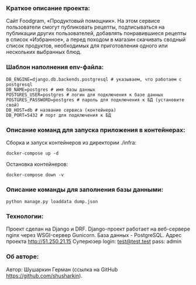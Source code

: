 
### Краткое описание проекта:

Cайт Foodgram, «Продуктовый помощник».
На этом сервисе пользователи смогут публиковать рецепты, подписываться на публикации других пользователей, добавлять понравившиеся рецепты в список «Избранное», а перед походом в магазин скачивать сводный список продуктов, необходимых для приготовления одного или нескольких выбранных блюд.

### Шаблон наполнения env-файла:

```
DB_ENGINE=django.db.backends.postgresql # указываем, что работаем с postgresql
DB_NAME=postgres # имя базы данных
POSTGRES_USER=postgres # логин для подключения к базе данных
POSTGRES_PASSWORD=postgres # пароль для подключения к БД (установите свой)
DB_HOST=db # название сервиса (контейнера)
DB_PORT=5432 # порт для подключения к БД
```

### Описание команд для запуска приложения в контейнерах:

Сборка и запуск контейнеров из директории ./infra:

```
docker-compose up -d
```

Остановка контейнеров:

```
docker-compose down -v 
```

### Описание команды для заполнения базы данными:

```
python manage.py loaddata dump.json
```

### Технологии:

Проект сделан на Django и DRF. Django-проект работает на веб-сервере nginx через WSGI-сервер Gunicorn. База данных - PostgreSQL.
Адрес проекта http://51.250.21.15 
Суперюзер
    login: test@test.test
    pass: admin

### Об авторе:

Автор: Шушаркин Герман (ссылка на GitHub https://github.com/shusharkin).
